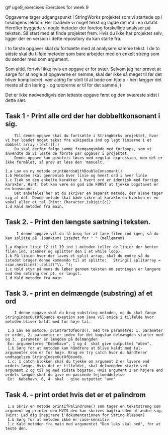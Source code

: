 g# uge9_exercises
Exercises for week 9

Opgaverne tager udgangspunkt i StringWorks projektet som vi startede op i tirsdagens lektion. Her loadede vi noget tekst og lagde det ind i en datafil.
Herefter byggede vi nogle metoder der foretog forskellige analyser på teksten. Så start med at finde projektet frem. Hvis du ikke har projektet selv, ligger der en version i dette repository du kan starte fra.

I to første opgaver skal du fortsætte med at analysere samme tekst. I de to sidste skal du tilføje metoder som bare arbejder med en enkelt streng som du sender med som argument.

Som altid, fortvivl ikke hvis en opgave er for svær. Selvom  jeg har prøvet at sørge for at nogle af opgaverne er nemme, skal der ikke så meget til før det bliver kompliceret.
vær aldrig for stolt til at bede om hjælp - heri lægger det meste af din læring - og tutorerne er til for det samme ;)

Det er ikke nødvendigvis den letteste opgave først og den sværeste sidst i dette sæt.


## Task 1 - Print alle ord der har dobbeltkonsonant i sig.  
        Til denne opgave skal du fortsætte i StringWorks projektet, hvor vi har loadet noget tekst fra wikipedia ind og lagt linierne i et dobbelt array (text[][])
        Du skal derfor følge samme fremgangsmåde med forloops, som vi anvendte da vi løste de første par opgaver i projektet. 
        Denne opgave kan givetvis løses med regular expression, men det er ikke formålet, så prøv at løse den 'manuelt.
        
    1.a Lav en ny metode printWordsWithDoubleConsonant() 
    1.b Metoden skal gennemløb hver linie og hvert ord i hver linie
    1.c Tjek om den enkelte karakter i hvert ord er identisk med forrige karakter. Hint: Det kan være en god ide FØRST at tjekke bogstavet er en konsonant.
        Det anbefales her at du skriver en separat metode, der alene tager sig af dét. Denne metode skal både sikre at karakteren hverken er en vokal eller et tal (hint: Character.isDigit(c))
    1.d Kald metoden fra main.


## Task 2. - Print den længste sætning i teksten. 
         I denne opgave vil du få brug for at læse filen ind igen, så du kan splitte på .(punktum) istedet for " " (mellemrum)

    1.a Kopier linie 12 til 19 ind i metoden (eller de linier der henter filen ind, scanner og splitter den i et while loop). 
    1.b På linien hvor der laves et split array, skal du ændre så du istedet bruger denne kommando til at splitte:   String[] splitarray = scan.nextLine().split("\\. ");
    1.c Hold styr på mens du løber gennem teksten om sætningen er længere end den sætning der pt. er længst.
    1.d Kald metoden fra main
    
    
## Task 3. - print en delmængde (substring) af et ord 
        I denne opgave skal du brug substring metoden, og du skal fange StringIndexOutOfBounds exeption som Java vil smide i tilfælde hvor metoden bliver kaldt med for høje tal.

     1.a Lav en metode, printPartOfWord(), med tre parametre: 1. parameter er ordet, 2. parameter er index for det bogstav delmængden starter med og 3.  parameter er længden på delmængden
     Ex: argumenterne "Købehavn", 1 og 4  skal give outputtet "øben". 
     1.b Sørg for at metoden kan håndtere at blive kaldt med tal-argumenter som er for høje. Brug en try catch hvor du håndterer undtagelsen StringIndexOutOfBounds.
     1.c: I catch blokken skal du tjekke om argument 2 er lavere end ordets længe. Hvis det er tilfældet, skal delmængden starte ved argument 2 og til og med sidste bogstav. Hvis argument 2 er højere end ordets længde skal du give en passende fejlmeddelelse
     Ex:  Købehavn, 6, 4  skal . give outputtet 'avn'
     
     
 ## Task 4.  - print ordet hvis det er et palindrom 
     1.a Skriv en metode printIfPalindrome() som tager en tekststreng som argument og printer den HVIS den kan skrives bagfra uden at ændre sig. (Hint: Lad dig inspirere i dokumentationen for String klassen)
     1.b Sørg for at metoden ikke er case-sensitiv.
     1.c Kald metoden fra main med argumentet "Den laks skal ned", for at teste den.
        
       

